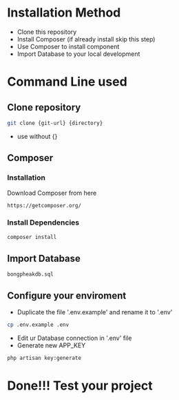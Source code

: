 # Installation Method
- Clone this repository
- Install Composer (if already install skip this step)
- Use Composer to install component
- Import Database to your local development

# Command Line used

## Clone repository
```sh
git clone {git-url} {directory}
```
* use without {}

## Composer
### Installation

Download Composer from here
```url
https://getcomposer.org/
```

### Install Dependencies
```sh
composer install
```

## Import Database
```file
bongpheakdb.sql
```

## Configure your enviroment
* Duplicate the file '.env.example' and rename it to '.env'
```sh
cp .env.example .env
```
* Edit ur Database connection in '.env' file
* Generate new APP_KEY
```sh
php artisan key:generate
```

# Done!!! Test your project
